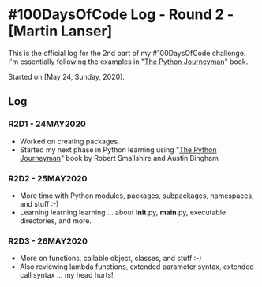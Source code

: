 # #100DaysOfCode Log - Round 2 - [Martin Lanser]

This is the official log for the 2nd part of my #100DaysOfCode challenge. I'm essentially following the examples in "[The Python Journeyman](http://leanpub.com/python-journeyman)" book.

Started on [May 24, Sunday, 2020].

## Log

### R2D1 - 24MAY2020
* Worked on creating packages.
* Started my next phase in Python learning using "[The Python Journeyman](http://leanpub.com/python-journeyman)" book by Robert Smallshire and Austin Bingham

### R2D2 - 25MAY2020
* More time with Python modules, packages, subpackages, namespaces, and stuff :-)
* Learning learning learning ... about __init__.py, __main__.py, executable directories, and more.

### R2D3 - 26MAY2020
* More on functions, callable object, classes, and stuff :-)
* Also reviewing lambda functions, extended parameter syntax, extended call syntax ... my head hurts!


